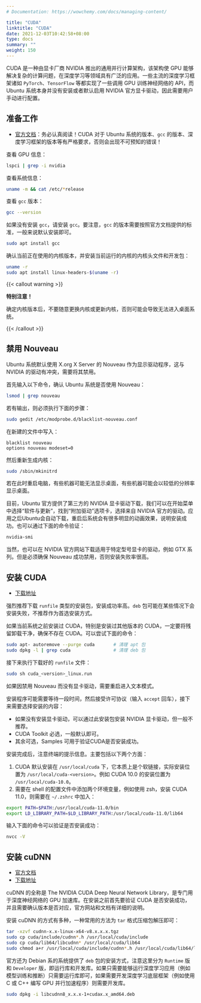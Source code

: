 ```yaml
---
# Documentation: https://wowchemy.com/docs/managing-content/

title: "CUDA"
linktitle: "CUDA"
date: 2021-12-03T10:42:58+08:00
type: docs
summary: ""
weight: 150
---
```


<!--more-->

CUDA 是一种由显卡厂商 NVIDIA 推出的通用并行计算架构，该架构使 GPU 能够解决复杂的计算问题，在深度学习等领域具有广泛的应用。一些主流的深度学习框架诸如 `PyTorch`、`TensorFlow` 等都实现了一些调用 GPU 训练神经网络的 API，而 Ubuntu 系统本身并没有安装或者默认启用 NVIDIA 官方显卡驱动，因此需要用户手动进行配置。

## 准备工作

- [官方文档](https://docs.nvidia.com/cuda/index.html)：务必认真阅读！CUDA 对于 Ubuntu 系统的版本、`gcc` 的版本、深度学习框架的版本等有严格要求，否则会出现不可预知的错误！

查看 GPU 信息：

```bash
lspci | grep -i nvidia
```

查看系统信息：

```bash
uname -m && cat /etc/*release
```

查看 `gcc` 版本：

```bash
gcc --version
```

如果没有安装 `gcc`，请安装 `gcc`。要注意，`gcc` 的版本需要按照官方文档提供的标准，一般来说默认安装即可。

```bash
sudo apt install gcc
```

确认当前正在使用的内核版本，并安装当前运行的内核的内核头文件和开发包：

```bash
uname -r
sudo apt install linux-headers-$(uname -r)
```

{{< callout warning >}}

**特别注意！**

确定内核版本后，不要随意更换内核或更新内核，否则可能会导致无法进入桌面系统。

{{< /callout >}}

## 禁用 Nouveau

Ubuntu 系统默认使用 X.org X Server 的 Nouveau 作为显示驱动程序，这与 NVIDIA 的驱动有冲突，需要将其禁用。

首先输入以下命令，确认 Ubuntu 系统是否使用 Nouveau：

```bash
lsmod | grep nouveau
```

若有输出，则必须执行下面的步骤：

```bash
sudo gedit /etc/modprobe.d/blacklist-nouveau.conf
```

在新建的文件中写入：

```
blacklist nouveau
options nouveau modeset=0
```

然后重新生成内核：

```bash
sudo /sbin/mkinitrd
```

若在此时重启电脑，有些机器可能无法显示桌面，有些机器可能会以较低的分辨率显示桌面。

目前，Ubuntu 官方提供了第三方的 NVIDIA 显卡驱动下载，我们可以在开始菜单中选择“软件与更新”，找到“附加驱动”选项卡，选择来自 NVIDIA 官方的驱动。应用之后Ubuntu会自动下载，重启后系统会有很多明显的动画效果，说明安装成功。也可以通过下面的命令验证：

```bash
nvidia-smi
```

当然，也可以在 NVIDIA 官方网站下载适用于特定型号显卡的驱动，例如 GTX 系列。但是必须确保 Nouveau 成功禁用，否则安装失败率很高。

## 安装 CUDA

- [下载地址](https://developer.nvidia.com/zh-cn/cuda-downloads)

强烈推荐下载 `runfile` 类型的安装包，安装成功率高。`deb` 包可能在某些情况下会安装失败，不推荐作为首选安装方式。

如果当前系统之前安装过 CUDA，特别是安装过其他版本的 CUDA，一定要将残留卸载干净，确保不存在 CUDA。可以尝试下面的命令：

```bash
sudo apt- autoremove --purge cuda       # 清理 apt 包
sudo dpkg -l | grep cuda                # 清理 deb 包
```

接下来执行下载好的 `runfile` 文件：

```bash
sudo sh cuda_<version>_linux.run
```

如果因禁用 Nouveau 而没有显卡驱动，需要重启进入文本模式。

安装程序可能需要等待一段时间，然后接受许可协议（输入 `accept` 回车），接下来需要选择安装的内容：

- 如果没有安装显卡驱动，可以通过此安装包安装 NVIDIA 显卡驱动，但一般不推荐。
- CUDA Toolkit 必选，一般默认即可。
- 其余可选，Samples 可用于验证CUDA是否安装成功。

安装完成后，注意终端的提示信息。主要包括以下两个方面：

1. CUDA 默认安装在 `/usr/local/cuda` 下，它本质上是个软链接，实际安装位置为 `/usr/local/cuda-<version>`。例如 CUDA 10.0 的安装位置为 `/usr/local/cuda-10.0`。
2. 需要在 shell 的配置文件中添加两个环境变量，例如使用 zsh，安装 CUDA 11.0，则需要在 `~/.zshrc` 中加入：

```bash
export PATH=$PATH:/usr/local/cuda-11.0/bin
export LD_LIBRARY_PATH=$LD_LIBRARY_PATH:/usr/local/cuda-11.0/lib64
```

输入下面的命令可以验证是否安装成功：

```bash
nvcc -V
```

## 安装 cuDNN

- [官方文档](https://docs.nvidia.com/deeplearning/cudnn/install-guide/index.html)
- [下载地址](https://developer.nvidia.com/rdp/cudnn-download)

cuDNN 的全称是 The NVIDIA CUDA Deep Neural Network Library，是专门用于深度神经网络的 GPU 加速库。在安装之前首先要验证 CUDA 是否安装成功，并且需要确认版本是否对应，官方网站和文档有详细的说明。

安装 cuDNN 的方式有多种，一种常用的方法为 `tar` 格式压缩包解压即可：

```bash
tar -xzvf cudnn-x.x-linux-x64-v8.x.x.x.tgz
sudo cp cuda/include/cudnn*.h /usr/local/cuda/include
sudo cp cuda/lib64/libcudnn* /usr/local/cuda/lib64
sudo chmod a+r /usr/local/cuda/include/cudnn*.h /usr/local/cuda/lib64/libcudnn*
```

官方还为 Debian 系的系统提供了 `deb` 包的安装方式，注意这里分为 `Runtime` 版和 `Developer` 版，即运行库和开发库。如果只需要能够运行深度学习应用（例如模型训练和推断）只需要运行库即可，如果需要开发深度学习底层框架（例如使用 C 或 C++ 编写 GPU 并行加速程序）则需要开发库。

```bash
sudo dpkg -i libcudnn8_x.x.x-1+cudax.x_amd64.deb
```